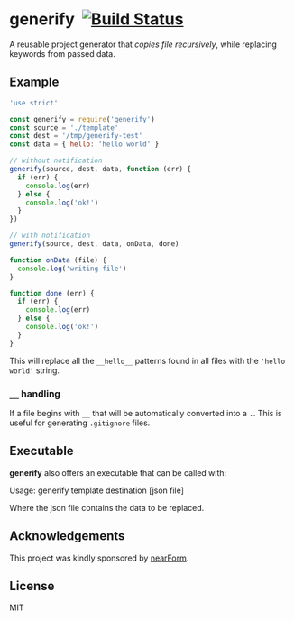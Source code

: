 # generify&nbsp;&nbsp;[![Build Status](https://travis-ci.org/mcollina/generify.svg?branch=master)](https://travis-ci.org/mcollina/generify)

A reusable project generator that _copies file recursively_, while
replacing keywords from passed data.

## Example

```js
'use strict'

const generify = require('generify')
const source = './template'
const dest = '/tmp/generify-test'
const data = { hello: 'hello world' }

// without notification
generify(source, dest, data, function (err) {
  if (err) {
    console.log(err)
  } else {
    console.log('ok!')
  }
})

// with notification
generify(source, dest, data, onData, done)

function onData (file) {
  console.log('writing file')
}

function done (err) {
  if (err) {
    console.log(err)
  } else {
    console.log('ok!')
  }
}
```

This will replace all the `__hello__` patterns found in all files
with the `'hello world'` string.

### `__` handling

If a file begins with `__` that will be automatically converted into a
`.`. This is useful for generating `.gitignore` files.

## Executable

__generify__ also offers an executable that can be called with:

  Usage: generify template destination [json file]

Where the json file contains the data to be replaced.

## Acknowledgements

This project was kindly sponsored by [nearForm](http://nearform.com).

## License

MIT
